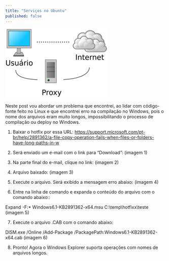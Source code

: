 ```yaml
---
title: "Serviços no Ubuntu"
published: false
---
```


![alt text](https://raw.githubusercontent.com/fabiodamas/fabiodamas.github.io/master/_posts/images/proxy.png "Docker Cheat Sheet")  

Neste post vou abordar um problema que encontrei, ao lidar com código-fonte feito no Linux e que encontrei erro na compilação no Windows, pois o nome dos arquivos eram muito longos, impossibilitando o processo de compilação ou deploy no Windows.

 

1. Baixar o hotfix por essa URL: https://support.microsoft.com/pt-br/help/2891362/a-file-copy-operation-fails-when-files-or-folders-have-long-paths-in-w

2. Será enviado um e-mail com o link para “Download”:
(imagem 1)


3. Na parte final do e-mail, clique no link:
(imagem 2)


4. Arquivo baixado:
(imagem 3)


5. Execute o arquivo. Será exibido a mensagem erro abaixo:
(imagem 4)


 

6. Entre na linha de comando e expanda o conteúdo do arquivo com o comando abaixo::

Expand -F:* Windows6.1-KB2891362-x64.msu C:\temp\hotfixx\teste
(imagem 5)


 

7. Execute o arquivo .CAB com o comando abaixo:

DISM.exe /Online /Add-Package /PackagePath:Windows6.1-KB2891362-x64.cab
(imagem 6)


8. Pronto! Agora o Windows Explorer suporta operações com nomes de arquivos longos.